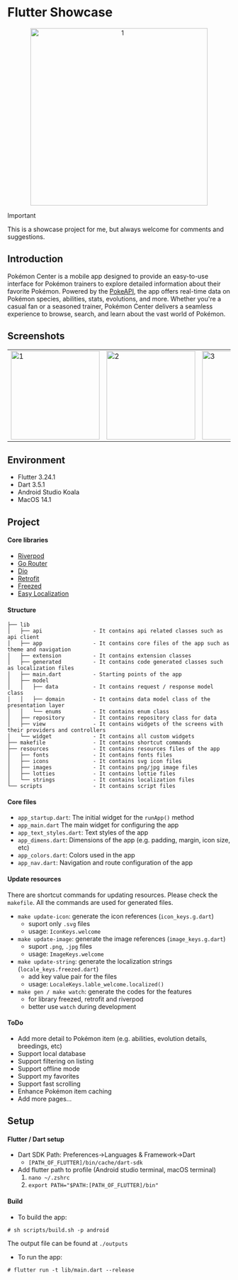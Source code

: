 # Flutter Showcase

<p align="center">
     <img src="https://github.com/user-attachments/assets/8f047af8-0ace-4f36-852b-249b488632f8" alt="1" width="400">
</p>

> [!IMPORTANT]
> This is a showcase project for me, but always welcome for comments and suggestions.

## Introduction
Pokémon Center is a mobile app designed to provide an easy-to-use interface for Pokémon trainers to explore detailed information about their favorite Pokémon. Powered by the [PokeAPI](https://pokeapi.co/), the app offers real-time data on Pokémon species, abilities, stats, evolutions, and more. Whether you're a casual fan or a seasoned trainer, Pokémon Center delivers a seamless experience to browse, search, and learn about the vast world of Pokémon.

## Screenshots
<table>
  <tr>
    <td><img src="https://github.com/user-attachments/assets/465ac175-ca9b-4acc-be2c-7a8894b09ac9" alt="1" width="200"></td>
    <td><img src="https://github.com/user-attachments/assets/94c1d2dd-5be4-4f72-baea-20f7638a4307" alt="2" width="200"></td>
    <td><img src="https://github.com/user-attachments/assets/13b5a7be-0150-4fba-b19a-56c52077315f" alt="3" width="200"></td>
    <td><img src="https://github.com/user-attachments/assets/b5dbdc31-2a36-4934-87ad-0c5caba8fc0f" alt="4" width="200"></td>
    <td><img src="https://github.com/user-attachments/assets/42ab5c71-9e91-40e9-a110-1527282854df" alt="5" width="200"></td>
    <td><img src="https://github.com/user-attachments/assets/0c3eba6b-3cc4-4111-8165-2f06f32b9714" alt="6" width="200"></td>
  </tr>  
</table>

## Environment
- Flutter 3.24.1
- Dart 3.5.1
- Android Studio Koala
- MacOS 14.1

## Project
#### Core libraries
- [Riverpod](https://riverpod.dev/)
- [Go Router](https://pub.dev/packages/go_router)
- [Dio](https://pub.dev/packages/dio)
- [Retrofit](https://pub.dev/packages/retrofit)
- [Freezed](https://pub.dev/packages/freezed)
- [Easy Localization](https://pub.dev/packages/easy_localization)

#### Structure
```
├── lib
│   ├── api                - It contains api related classes such as api client
│   ├── app                - It contains core files of the app such as theme and navigation
│   ├── extension          - It contains extension classes
│   ├── generated          - It contains code generated classes such as localization files
│   ├── main.dart          - Starting points of the app
│   ├── model
│   │   ├── data           - It contains request / response model class
│   │   ├── domain         - It contains data model class of the presentation layer
│   │   └── enums          - It contains enum class
│   ├── repository         - It contains repository class for data
│   ├── view               - It contains widgets of the screens with their providers and controllers
│   └── widget             - It contains all custom widgets
├── makefile               - It contains shortcut commands
├── resources              - It contains resources files of the app
│   ├── fonts              - It contains fonts files
│   ├── icons              - It contains svg icon files
│   ├── images             - It contains png/jpg image files
│   ├── lotties            - It contains lottie files
│   └── strings            - It contains localization files
└── scripts                - It contains script files 
```

#### Core files
- `app_startup.dart`: The initial widget for the `runApp()` method
- `app_main.dart` The main widget for configuring the app
- `app_text_styles.dart`: Text styles of the app
- `app_dimens.dart`: Dimensions of the app (e.g. padding, margin, icon size, etc)
- `app_colors.dart`: Colors used in the app
- `app_nav.dart`: Navigation and route configuration of the app

#### Update resources
There are shortcut commands for updating resources. Please check the `makefile`.
All the commands are used for generated files.
- `make update-icon`: generate the icon references (`icon_keys.g.dart`)
  - suport only `.svg` files
  - usage: `IconKeys.welcome`
- `make update-image`: generate the image references (`image_keys.g.dart`)
  - suport `.png`, `.jpg` files
  - usage: `ImageKeys.welcome`
- `make update-string`: generate the localization strings (`locale_keys.freezed.dart`)
  - add key value pair for the files
  - usage: `LocaleKeys.lable_welcome.localized()`
- `make gen / make watch`: generate the codes for the features
  - for library freezed, retrofit and riverpod
  - better use `watch` during development

#### ToDo
- Add more detail to Pokémon item (e.g. abilities, evolution details, breedings, etc)
- Support local database
- Support filtering on listing
- Support offline mode
- Support my favorites
- Support fast scrolling
- Enhance Pokémon item caching
- Add more pages...

## Setup
#### Flutter / Dart setup
- Dart SDK Path: Preferences->Languages & Framework->Dart
  - ```[PATH_OF_FLUTTER]/bin/cache/dart-sdk```
- Add flutter path to profile (Android studio terminal, macOS terminal)
  1. ```nano ~/.zshrc```
  2. ```export PATH="$PATH:[PATH_OF_FLUTTER]/bin"```

#### Build
- To build the app:
```
# sh scripts/build.sh -p android
```
The output file can be found at `./outputs`
- To run the app:
```
# flutter run -t lib/main.dart --release
```


